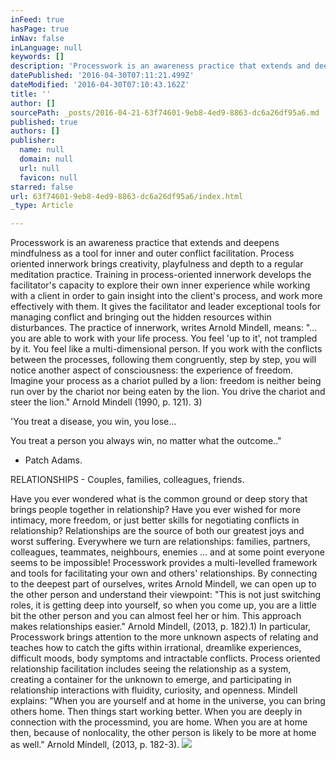 ```yaml
---
inFeed: true
hasPage: true
inNav: false
inLanguage: null
keywords: []
description: 'Processwork is an awareness practice that extends and deepens mindfulness as a tool for inner and outer conflict facilitation. Process oriented innerwork brings creativity, playfulness and depth to a regular meditation practice. Training in process-oriented innerwork develops the facilitator’s capacity to explore their own inner experience while working with a client in order to gain insight into the client’s process, and work more effectively with them. It gives the facilitator and leader exceptional tools for managing conflict and bringing out the hidden resources within disturbances. The practice of innerwork, writes Arnold Mindell, means: “… you are able to work with your life process. You feel ‘up to it’, not trampled by it. You feel like a multi-dimensional person. If you work with the conflicts between the processes, following them congruently, step by step, you will notice another aspect of consciousness: the experience of freedom. Imagine your process as a chariot pulled by a lion: freedom is neither being run over by the chariot nor being eaten by the lion. You drive the chariot and steer the lion.” Arnold Mindell (1990, p. 121). 3)'
datePublished: '2016-04-30T07:11:21.499Z'
dateModified: '2016-04-30T07:10:43.162Z'
title: ''
author: []
sourcePath: _posts/2016-04-21-63f74601-9eb8-4ed9-8863-dc6a26df95a6.md
published: true
authors: []
publisher:
  name: null
  domain: null
  url: null
  favicon: null
starred: false
url: 63f74601-9eb8-4ed9-8863-dc6a26df95a6/index.html
_type: Article

---
```

Processwork is an awareness practice that extends and deepens mindfulness as a tool for inner and outer conflict facilitation. Process oriented innerwork brings creativity, playfulness and depth to a regular meditation practice. Training in process-oriented innerwork develops the facilitator's capacity to explore their own inner experience while working with a client in order to gain insight into the client's process, and work more effectively with them. It gives the facilitator and leader exceptional tools for managing conflict and bringing out the hidden resources within disturbances. The practice of innerwork, writes Arnold Mindell, means: "... you are able to work with your life process. You feel 'up to it', not trampled by it. You feel like a multi-dimensional person. If you work with the conflicts between the processes, following them congruently, step by step, you will notice another aspect of consciousness: the experience of freedom. Imagine your process as a chariot pulled by a lion: freedom is neither being run over by the chariot nor being eaten by the lion. You drive the chariot and steer the lion." Arnold Mindell (1990, p. 121). 3)

'You treat a disease, you win, you lose...

You treat a person you always win, no matter what the outcome.." 

- Patch Adams. 

RELATIONSHIPS - Couples, families, colleagues, friends. 

Have you ever wondered what is the common ground or deep story that brings people together in relationship? Have you ever wished for more intimacy, more freedom, or just better skills for negotiating conflicts in relationship? Relationships are the source of both our greatest joys and worst suffering. Everywhere we turn are relationships: families, partners, colleagues, teammates, neighbours, enemies ... and at some point everyone seems to be impossible! Processwork provides a multi-levelled framework and tools for facilitating your own and others' relationships. By connecting to the deepest part of ourselves, writes Arnold Mindell, we can open up to the other person and understand their viewpoint: "This is not just switching roles, it is getting deep into yourself, so when you come up, you are a little bit the other person and you can almost feel her or him. This approach makes relationships easier." Arnold Mindell, (2013, p. 182).1) In particular, Processwork brings attention to the more unknown aspects of relating and teaches how to catch the gifts within irrational, dreamlike experiences, difficult moods, body symptoms and intractable conflicts. Process oriented relationship facilitation includes seeing the relationship as a system, creating a container for the unknown to emerge, and participating in relationship interactions with fluidity, curiosity, and openness. Mindell explains: "When you are yourself and at home in the universe, you can bring others home. Then things start working better. When you are deeply in connection with the processmind, you are home. When you are at home then, because of nonlocality, the other person is likely to be more at home as well." Arnold Mindell, (2013, p. 182-3).
![](https://the-grid-user-content.s3-us-west-2.amazonaws.com/512c5b01-5355-4bac-96da-d8f74b2b4fa7.jpg)